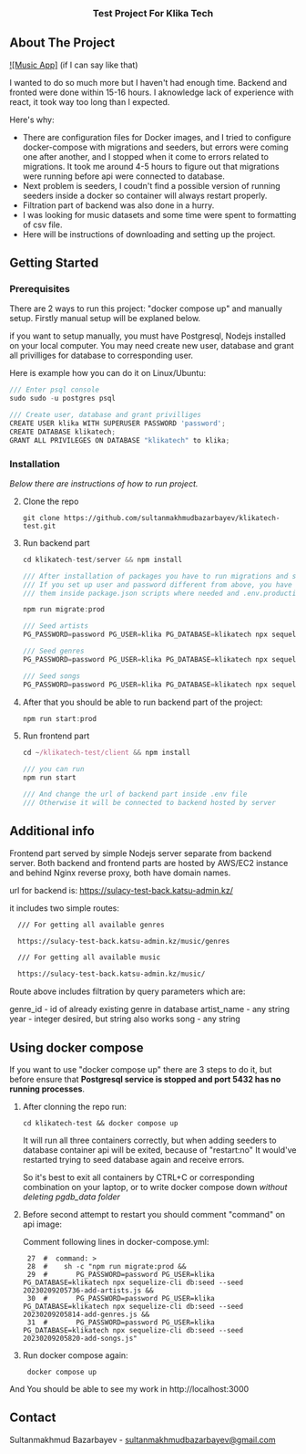   <br />
<div align="center">
  <h3 align="center">Test Project For Klika Tech</h3>
</div>

<!-- ABOUT THE PROJECT -->

## About The Project

[![Music App]](https://sulacy-test.katsu-admin.kz/) (if I can say like that)

I wanted to do so much more but I haven't had enough time.
Backend and fronted were done within 15-16 hours. I aknowledge lack of experience with react, it took way too long than I expected.

Here's why:

- There are configuration files for Docker images, and I tried to configure docker-compose with migrations and seeders, but errors were coming one after another, and I stopped when it come to errors related to migrations. It took me around 4-5 hours to figure out that migrations were running before api were connected to database.
- Next problem is seeders, I coudn't find a possible version of running seeders inside a docker so container will always restart properly.
- Filtration part of backend was also done in a hurry.
- I was looking for music datasets and some time were spent to formatting of csv file.
- Here will be instructions of downloading and setting up the project.

## Getting Started

### Prerequisites

There are 2 ways to run this project: "docker compose up" and manually setup. Firstly manual setup will be explaned below.

if you want to setup manually, you must have Postgresql, Nodejs installed on your local computer. You may need create new user, database and grant all privilliges for database to corresponding user.

Here is example how you can do it on Linux/Ubuntu:

```js
/// Enter psql console
sudo sudo -u postgres psql

/// Create user, database and grant privilliges
CREATE USER klika WITH SUPERUSER PASSWORD 'password';
CREATE DATABASE klikatech;
GRANT ALL PRIVILEGES ON DATABASE "klikatech" to klika;
```

### Installation

_Below there are instructions of how to run project._

2. Clone the repo
   ```
   git clone https://github.com/sultanmakhmudbazarbayev/klikatech-test.git
   ```
3. Run backend part

   ```js
   cd klikatech-test/server && npm install

   /// After installation of packages you have to run migrations and seeders
   /// If you set up user and password different from above, you have to change
   /// them inside package.json scripts where needed and .env.production

   npm run migrate:prod

   /// Seed artists
   PG_PASSWORD=password PG_USER=klika PG_DATABASE=klikatech npx sequelize-cli db:seed --seed 20230209205736-add-artists.js

   /// Seed genres
   PG_PASSWORD=password PG_USER=klika PG_DATABASE=klikatech npx sequelize-cli db:seed --seed 20230209205814-add-genres.js

   /// Seed songs
   PG_PASSWORD=password PG_USER=klika PG_DATABASE=klikatech npx sequelize-cli db:seed --seed 20230209205820-add-songs.js
   ```

4. After that you should be able to run backend part of the project:

   ```js
   npm run start:prod
   ```

5. Run frontend part

   ```js
   cd ~/klikatech-test/client && npm install

   /// you can run
   npm run start

   /// And change the url of backend part inside .env file
   /// Otherwise it will be connected to backend hosted by server
   ```


## Additional info

Frontend part served by simple Nodejs server separate from backend server.
Both backend and frontend parts are hosted by AWS/EC2 instance and behind Nginx reverse proxy, both have domain names.

url for backend is:
https://sulacy-test-back.katsu-admin.kz/

it includes two simple routes:

```sh
  /// For getting all available genres

  https://sulacy-test-back.katsu-admin.kz/music/genres

```

```sh
  /// For getting all available music

  https://sulacy-test-back.katsu-admin.kz/music/

```

Route above includes filtration by query parameters which are:

genre_id - id of already existing genre in database
artist_name - any string
year - integer desired, but string also works
song - any string

## Using docker compose

If you want to use "docker compose up" there are 3 steps to do it, but before ensure that **Postgresql service is stopped and port 5432 has no running processes**.

1. After clonning the repo run:

   ```
   cd klikatech-test && docker compose up
   ```

   It will run all three containers correctly, but when adding seeders to database container api will be exited, because of "restart:no"
   It would've restarted trying to seed database again and receive errors.

   So it's best to exit all containers by CTRL+C or corresponding combination on your laptop, or to write docker compose down _without deleting pgdb_data folder_

2. Before second attempt to restart you should comment "command" on api image:

   Comment following lines in docker-compose.yml:

   ```
    27  #  command: >
    28  #    sh -c "npm run migrate:prod &&
    29  #       PG_PASSWORD=password PG_USER=klika PG_DATABASE=klikatech npx sequelize-cli db:seed --seed 20230209205736-add-artists.js &&
    30  #       PG_PASSWORD=password PG_USER=klika PG_DATABASE=klikatech npx sequelize-cli db:seed --seed 20230209205814-add-genres.js &&
    31  #       PG_PASSWORD=password PG_USER=klika PG_DATABASE=klikatech npx sequelize-cli db:seed --seed 20230209205820-add-songs.js"
   ```

3. Run docker compose again:
   ```
    docker compose up
   ```

And You should be able to see my work in http://localhost:3000

## Contact

Sultanmakhmud Bazarbayev - sultanmakhmudbazarbayev@gmail.com
